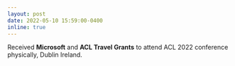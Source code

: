 ```yaml
---
layout: post
date: 2022-05-10 15:59:00-0400
inline: true
---
```


Received **Microsoft** and **ACL Travel Grants** to attend ACL 2022 conference physically, Dublin Ireland.